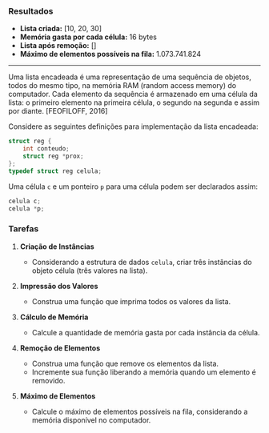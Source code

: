 ### Resultados

- **Lista criada:** [10, 20, 30]
- **Memória gasta por cada célula:** 16 bytes
- **Lista após remoção:**  []
- **Máximo de elementos possíveis na fila:** 1.073.741.824

---

Uma lista encadeada é uma representação de uma sequência de objetos, todos do mesmo tipo, na memória RAM (random access memory) do computador. Cada elemento da sequência é armazenado em uma célula da lista: o primeiro elemento na primeira célula, o segundo na segunda e assim por diante. [FEOFILOFF, 2016]

Considere as seguintes definições para implementação da lista encadeada:

```c
struct reg {
    int conteudo; 
    struct reg *prox; 
}; 
typedef struct reg celula;
```

Uma célula `c` e um ponteiro `p` para uma célula podem ser declarados assim:

```c
celula c; 
celula *p;
```

### Tarefas

1. **Criação de Instâncias**
   - Considerando a estrutura de dados `celula`, criar três instâncias do objeto célula (três valores na lista).

2. **Impressão dos Valores**
   - Construa uma função que imprima todos os valores da lista.

3. **Cálculo de Memória**
   - Calcule a quantidade de memória gasta por cada instância da célula.

4. **Remoção de Elementos**
   - Construa uma função que remove os elementos da lista.
   - Incremente sua função liberando a memória quando um elemento é removido.

5. **Máximo de Elementos**
   - Calcule o máximo de elementos possíveis na fila, considerando a memória disponível no computador.
